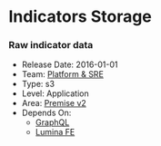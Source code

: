 # Indicators Storage
### Raw indicator data
* Release Date: 2016-01-01
* Team: [Platform & SRE](../teams/platform.md)
* Type: s3
* Level: Application
* Area: [Premise v2](../areas/v2.png)
* Depends On:
  * [GraphQL](graphql-fe.md)
  * [Lumina FE](lumina-fe.md)
